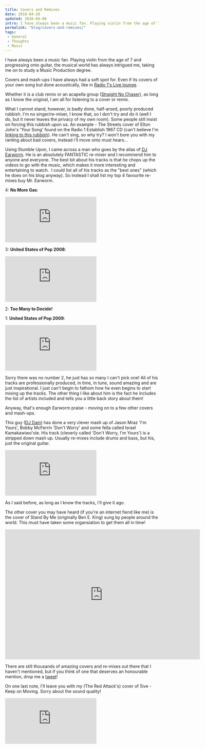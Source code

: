 ```yaml
---
title: Covers and Remixes
date: 2010-04-20
updated: 2016-04-08
intro: I have always been a music fan. Playing violin from the age of 7 and progressing onto guitar, the musical world has always intrigued me.
permalink: "blog/covers-and-remixes/"
tags:
 - General
 - Thoughts
 - Music
---
```


I have always been a music fan. Playing violin from the age of 7 and progressing onto guitar, the musical world has always intrigued me, taking me on to study a Music Production degree.

Covers and mash-ups I have always had a soft spot for. Even if its covers of your own song but done acoustically, like in [Radio 1's Live lounge](http://www.bbc.co.uk/radio1/livelounge/).

Whether it is a club remix or an acapella group ([Straight No Chaser](http://www.sncmusic.com/)), as long as I know the original, I am all for listening to a cover or remix.

What I cannot stand, however, is badly done, half-arsed, poorly produced rubbish. I'm no singer/re-mixer, I know that, so I don't try and do it (well I do, but it never leaves the privacy of my own room). Some people still insist on forcing this rubbish upon us. An example - The Streets cover of Elton John's 'Your Song' found on the Radio 1 Establish 1967 CD (can't believe I'm [linking to this rubbish](http://www.youtube.com/watch?v=bEAh2Ow0_7Y)). He can't sing, so why try? I won't bore you with my ranting about bad covers, instead i'll move onto must hears...

Using Stumble Upon, I came across a man who goes by the alias of [DJ Earworm](http://djearworm.com/). He is an absolutely FANTASTIC re-mixer and I recommend him to anyone and everyone. The best bit about his tracks is that he chops up the videos to go with the music, which makes it more interesting and entertaining to watch.  I could list all of his tracks as the "best ones" (which he does on his blog anyway). So instead I shall list my top 4 favourite re-mixes buy Mr. Earworm.

4: **No More Gas**:

<div class="video"><iframe src="https://www.youtube.com/embed/PCsMnF34wns?feature=player_embedded" frameborder="0" allowfullscreen></iframe></div>

3: **United States of Pop 2008**:

<div class="video"><iframe src="https://www.youtube.com/embed/XLaZ-8IMtt0?feature=player_embedded" frameborder="0" allowfullscreen></iframe></div>

2: **Too Many to Decide!**

1: **United States of Pop 2009**:

<div class="video"><iframe src="https://www.youtube.com/embed/iNzrwh2Z2hQ?feature=player_embedded" frameborder="0" allowfullscreen></iframe></div>

Sorry there was no number 2, he just has so many I can't pick one! All of his tracks are professionally produced, in time, in tune, sound amazing and are just inspirational. I just can't begin to fathom how he even begins to start mixing up the tracks. The other thing I like about him is the fact he includes the list of artists included and tells you a little back story about them!

Anyway, that's enough Earworm praise - moving on to a few other covers and mash-ups.

This guy ([DJ Dain](http://soundcloud.com/dj-dain)) has done a very clever mash up of Jason Mraz 'I'm Yours', Bobby McFerrin 'Don't Worry' and some fella called Israel Kamakawiwo'ole. His track (cleverly called 'Don't Worry, I'm Yours') is a stripped down mash up. Usually re-mixes include drums and bass, but his, just the original guitar.

<div class="video"><iframe src="https://www.youtube.com/embed/X6fwhx44dUQ?feature=player_embedded" frameborder="0" allowfullscreen></iframe></div>

As I said before, as long as I know the tracks, i'll give it ago.

The other cover you may have heard (if you're an internet fiend like me) is the cover of Stand By Me (originally Ben E. King) sung by people around the world. This must have taken some organsiation to get them all in time!

<div class="video"><iframe src="https://player.vimeo.com/video/2539741" width="640" height="427" frameborder="0" allow="autoplay; fullscreen; picture-in-picture" allowfullscreen></iframe></div>

There are still thousands of amazing covers and re-mixes out there that I haven't mentioned, but if you think of one that deserves an honourable mention, drop me a [tweet](http://www.twitter.com/mikestreety)!

On one last note, I'll leave you with my (The Red Attack's) cover of 5ive - Keep on Moving. Sorry about the sound quality!

<div class="video"><iframe src="https://www.youtube.com/embed/elC7Pm4k8Xk?feature=player_embedded" frameborder="0" allowfullscreen></iframe></div>
